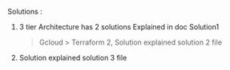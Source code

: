 Solutions :
1. 3 tier Architecture has 2 solutions Explained in doc Solution1 
    > Gcloud > Terraform 
2, Solution explained solution 2 file 
3. Solution explained solution 3 file 
